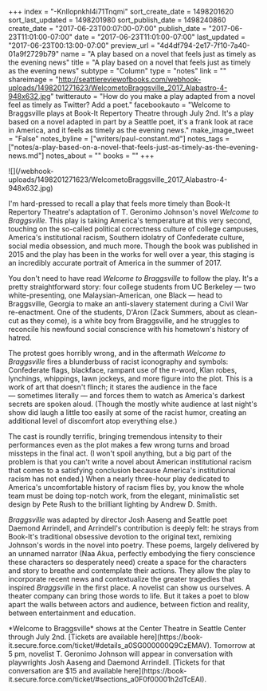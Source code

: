 +++
index = "-KnIlopnkhl4i71Tnqmi"
sort_create_date = 1498201620
sort_last_updated = 1498201980
sort_publish_date = 1498240860
create_date = "2017-06-23T00:07:00-07:00"
publish_date = "2017-06-23T11:01:00-07:00"
date = "2017-06-23T11:01:00-07:00"
last_updated = "2017-06-23T00:13:00-07:00"
preview_url = "4d4df794-2e17-7f10-7a40-01a9f2729b79"
name = "A play based on a novel that feels just as timely as the evening news"
title = "A play based on a novel that feels just as timely as the evening news"
subtype = "Column"
type = "notes"
link = ""
shareimage = "http://seattlereviewofbooks.com/webhook-uploads/1498201271623/WelcometoBraggsville_2017_Alabastro-4-948x632.jpg"
twitterauto = "How do you make a play adapted from a novel feel as timely as Twitter? Add a poet."
facebookauto = "Welcome to Braggsville plays at Book-It Repertory Theatre through July 2nd. It's a play based on a novel adapted in part by a Seattle poet, it's a frank look at race in America, and it feels as timely as the evening news."
make_image_tweet = "False"
notes_byline = ["writers/paul-constant.md"]
notes_tags = ["notes/a-play-based-on-a-novel-that-feels-just-as-timely-as-the-evening-news.md"]
notes_about = ""
books = ""
+++
<p class="image">![](/webhook-uploads/1498201271623/WelcometoBraggsville_2017_Alabastro-4-948x632.jpg)</p>

I'm hard-pressed to recall a play that feels more timely than Book-It Repertory Theatre's adaptation of T. Geronimo Johnson's novel *Welcome to Braggsville*. This play is taking America's temperature at this very second, touching on the so-called political correctness culture of college campuses, America's institutional racism, Southern idolatry of Confederate culture, social media obsession, and much more. Though the book was published in 2015 and the play has been in the works for well over a year, this staging is an incredibly accurate portrait of America in the summer of 2017.

You don't need to have read *Welcome to Braggsville* to follow the play. It's a pretty straightforward story: four college students from UC Berkeley — two white-presenting, one Malaysian-American, one Black — head to Braggsville, Georgia to make an anti-slavery statement during a Civil War re-enactment. One of the students, D'Aron (Zack Summers, about as clean-cut as they come), is a white boy from Braggsville, and he struggles to reconcile his newfound social conscience with his hometown's history of hatred. 

The protest goes horribly wrong, and in the aftermath *Welcome to Braggsville* fires a blunderbuss of racist iconography and symbols: Confederate flags, blackface, rampant use of the n-word, Klan robes, lynchings, whippings, lawn jockeys, and more figure into the plot. This is a work of art that doesn't flinch; it stares the audience in the face — sometimes literally — and forces them to watch as America's darkest secrets are spoken aloud. (Though the mostly white audience at last night's show did laugh a little too easily at some of the racist humor, creating an additional level of discomfort atop everything else.)

The cast is roundly terrific, bringing tremendous intensity to their performances even as the plot makes a few wrong turns and broad missteps in the final act. (I won't spoil anything, but a big part of the problem is that you can't write a novel about American institutional racism that comes to a satisfying conclusion because America's institutional racism has not ended.) When a nearly three-hour play dedicated to America's uncomfortable history of racism flies by, you know the whole team must be doing top-notch work, from the elegant, minimalistic set design by Pete Rush to the brilliant lighting by Andrew D. Smith.

*Braggsville* was adapted by director Josh Aaseng and Seattle poet Daemond Arrindell, and Arrindell's contribution is deeply felt: he strays from Book-It's traditional obsessive devotion to the original text, remixing Johnson's words in the novel into poetry. These poems, largely delivered by an unnamed narrator (Naa Akua, perfectly embodying the fiery conscience these characters so desperately need) create a space for the characters and story to breathe and contemplate their actions. They allow the play to incorporate recent news and contextualize the greater tragedies that inspired *Braggsville* in the first place. A novelist can show us ourselves. A theater company can bring those words to life. But it takes a poet to blow apart the walls between actors and audience, between fiction and reality, between entertainment and education.

<p class="footer">*Welcome to Braggsville* shows at the Center Theatre in Seattle Center through July 2nd. [Tickets are available here](https://book-it.secure.force.com/ticket/#details_a0SG000000Q9CzEMAV). Tomorrow at 5 pm, novelist T. Geronimo Johnson will appear in conversation with playwrights Josh Aaseng and Daemond Arrindell. [Tickets for that conversation are $15 and available here](https://book-it.secure.force.com/ticket/#sections_a0F0f00001h2dTcEAI).</p>

